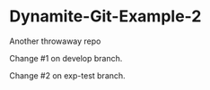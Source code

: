 Dynamite-Git-Example-2
======================

Another throwaway repo

Change #1 on develop branch.

Change #2 on exp-test branch.
